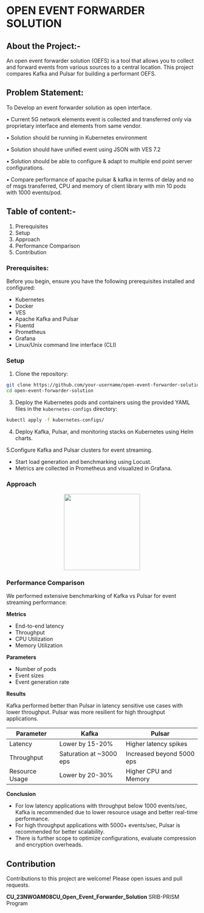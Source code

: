 
    
# OPEN EVENT FORWARDER SOLUTION

## About the Project:-

An open event forwarder solution (OEFS) is a tool that allows you to collect and forward events from various sources to a central location. This project compares Kafka and Pulsar for building a performant OEFS.

## Problem Statement:

To Develop an event forwarder solution as open interface.

• Current 5G network elements event is collected and transferred only via proprietary interface and elements from same vendor.

• Solution should be running in Kubernetes environment

• Solution should have unified event using JSON with VES 7.2

• Solution should be able to configure & adapt to multiple end point server configurations.

• Compare performance of apache pulsar & kafka in terms of delay and no of msgs transferred, CPU and memory of client library with min 10 pods with 1000 events/pod.

## Table of content:-

1. Prerequisites
2. Setup
3. Approach
4. Performance Comparison
5. Contribution

### Prerequisites:

Before you begin, ensure you have the following prerequisites installed and configured:

- Kubernetes
- Docker
- VES
- Apache Kafka and Pulsar
- Fluentd
- Prometheus
- Grafana
- Linux/Unix command line interface (CLI)

### Setup

1. Clone the repository:

```bash
git clone https://github.com/your-username/open-event-forwarder-solution.git
cd open-event-forwarder-solution
```

3. Deploy the Kubernetes pods and containers using the provided YAML files in the `kubernetes-configs` directory:

```bash
kubectl apply -f kubernetes-configs/
```

4. Deploy Kafka, Pulsar, and monitoring stacks on Kubernetes using Helm charts.

5.Configure Kafka and Pulsar clusters for event streaming.

- Start load generation and benchmarking using Locust.
- Metrics are collected in Prometheus and visualized in Grafana.

### Approach

<p align ="center"> 
    <img src="Documentation/Images/Approach.png" height ="200"/>


### Performance Comparison

We performed extensive benchmarking of Kafka vs Pulsar for event streaming performance:

**Metrics**

- End-to-end latency
- Throughput
- CPU Utilization
- Memory Utilization

**Parameters**

- Number of pods
- Event sizes
- Event generation rate

**Results**

Kafka performed better than Pulsar in latency sensitive use cases with lower throughput. Pulsar was more resilient for high throughput applications.

| Parameter      | Kafka                   | Pulsar                    |
| -------------- | ----------------------- | ------------------------- |
| Latency        | Lower by 15-20%         | Higher latency spikes     |
| Throughput     | Saturation at ~3000 eps | Increased beyond 5000 eps |
| Resource Usage | Lower by 20-30%         | Higher CPU and Memory     |

**Conclusion**

- For low latency applications with throughput below 1000 events/sec, Kafka is
  recommended due to lower resource usage and better real-time performance.
- For high throughput applications with 5000+ events/sec, Pulsar is recommended for
  better scalability.
- There is further scope to optimize configurations, evaluate compression and encryption overheads.

## Contribution

Contributions to this project are welcome! Please open issues and pull requests.

**CU_23NWOAM08CU_Open_Event_Forwarder_Solution**
SRIB-PRISM Program
